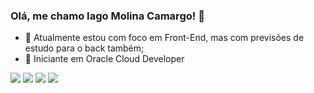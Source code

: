 ### Olá, me chamo Iago Molina Camargo! 👋

- 🔭 Atualmente estou com foco em Front-End, mas com previsões de estudo para o back também;
- 🌱 Iniciante em Oracle Cloud Developer

 <div> 
<a href="https://www.youtube.com/channel/UCzipwqDbtdYZAJrHi7YhgMQ" target="_blank"><img src="https://img.shields.io/badge/YouTube-FF0000?style=for-the-badge&logo=youtube&logoColor=white" target="_blank"></a>
  <a href="https://www.instagram.com/molina.iago/" target="_blank"><img src="https://img.shields.io/badge/-Instagram-%23E4405F?style=for-the-badge&logo=instagram&logoColor=white" target="_blank"></a>
  <a href = "mailto:molinakmargo@gmail.com"><img src="https://img.shields.io/badge/-Gmail-%23333?style=for-the-badge&logo=gmail&logoColor=white" target="_blank"></a>
  <a href="https://www.linkedin.com/in/molinaiago/" target="_blank"><img src="https://img.shields.io/badge/-LinkedIn-%230077B5?style=for-the-badge&logo=linkedin&logoColor=white" target="_blank"></a> 
</div>
